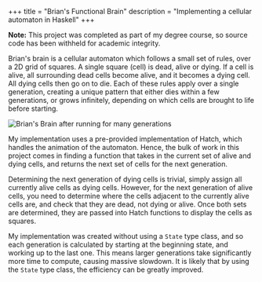 +++
title = "Brian's Functional Brain"
description = "Implementing a cellular automaton in Haskell"
+++

**Note:** This project was completed as part of my degree course, so source code has been withheld for academic integrity.

Brian's brain is a cellular automaton which follows a small set of rules, over a 2D grid of squares. A single square (cell) is dead, alive or dying. If a cell is alive, all surrounding dead cells become alive, and it becomes a dying cell. All dying cells then go on to die. Each of these rules apply over a single generation, creating a unique pattern that either dies within a few generations, or grows infinitely, depending on which cells are brought to life before starting.

![Brian's Brain after running for many generations](/images/projects/brians-brain.png)

My implementation uses a pre-provided implementation of Hatch, which handles the animation of the automaton. Hence, the bulk of work in this project comes in finding a function that takes in the current set of alive and dying cells, and returns the next set of cells for the next generation.

Determining the next generation of dying cells is trivial, simply assign all currently alive cells as dying cells. However, for the next generation of alive cells, you need to determine where the cells adjacent to the currently alive cells are, and check that they are dead, not dying or alive. Once both sets are determined, they are passed into Hatch functions to display the cells as squares.

My implementation was created without using a `State` type class, and so each generation is calculated by starting at the beginning state, and working up to the last one. This means larger generations take significantly more time to compute, causing massive slowdown. It is likely that by using the `State` type class, the efficiency can be greatly improved.